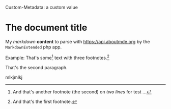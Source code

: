 Custom-Metadata: a custom value

# The document title

My *markdown* __content__ to parse with <https://api.aboutmde.org> by the `MarkdownExtended` php app.

Example: That's some[^2] text with three footnotes.[^1]

[^1]: And that's the first footnote.

That's the second paragraph.

[^2]: And that's another footnote (the second)
    on *two lines* for test ...

mlkjmlkj


